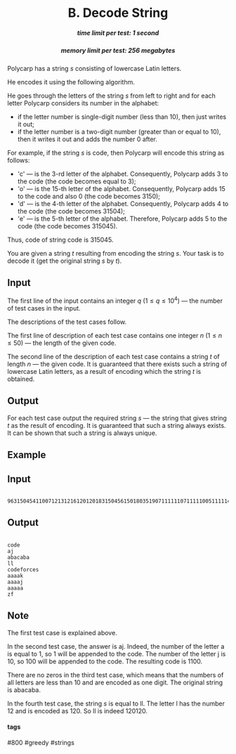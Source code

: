 <h1 style='text-align: center;'> B. Decode String</h1>

<h5 style='text-align: center;'>time limit per test: 1 second</h5>
<h5 style='text-align: center;'>memory limit per test: 256 megabytes</h5>

Polycarp has a string $s$ consisting of lowercase Latin letters.

He encodes it using the following algorithm.

He goes through the letters of the string $s$ from left to right and for each letter Polycarp considers its number in the alphabet:

* if the letter number is single-digit number (less than $10$), then just writes it out;
* if the letter number is a two-digit number (greater than or equal to $10$), then it writes it out and adds the number 0 after.

For example, if the string $s$ is code, then Polycarp will encode this string as follows:

* 'c' — is the $3$-rd letter of the alphabet. Consequently, Polycarp adds 3 to the code (the code becomes equal to 3);
* 'o' — is the $15$-th letter of the alphabet. Consequently, Polycarp adds 15 to the code and also 0 (the code becomes 3150);
* 'd' — is the $4$-th letter of the alphabet. Consequently, Polycarp adds 4 to the code (the code becomes 31504);
* 'e' — is the $5$-th letter of the alphabet. Therefore, Polycarp adds 5 to the code (the code becomes 315045).

Thus, code of string code is 315045.

You are given a string $t$ resulting from encoding the string $s$. Your task is to decode it (get the original string $s$ by $t$).

## Input

The first line of the input contains an integer $q$ ($1 \le q \le 10^4$) — the number of test cases in the input.

The descriptions of the test cases follow.

The first line of description of each test case contains one integer $n$ ($1 \le n \le 50$) — the length of the given code.

The second line of the description of each test case contains a string $t$ of length $n$ — the given code. It is guaranteed that there exists such a string of lowercase Latin letters, as a result of encoding which the string $t$ is obtained.

## Output

For each test case output the required string $s$ — the string that gives string $t$ as the result of encoding. It is guaranteed that such a string always exists. It can be shown that such a string is always unique.

## Example

## Input


```

963150454110071213121612012018315045615018035190711111107111110051111142606
```
## Output


```

code
aj
abacaba
ll
codeforces
aaaak
aaaaj
aaaaa
zf

```
## Note

The first test case is explained above.

In the second test case, the answer is aj. Indeed, the number of the letter a is equal to $1$, so 1 will be appended to the code. The number of the letter j is $10$, so 100 will be appended to the code. The resulting code is 1100.

There are no zeros in the third test case, which means that the numbers of all letters are less than $10$ and are encoded as one digit. The original string is abacaba.

In the fourth test case, the string $s$ is equal to ll. The letter l has the number $12$ and is encoded as 120. So ll is indeed 120120.



#### tags 

#800 #greedy #strings 